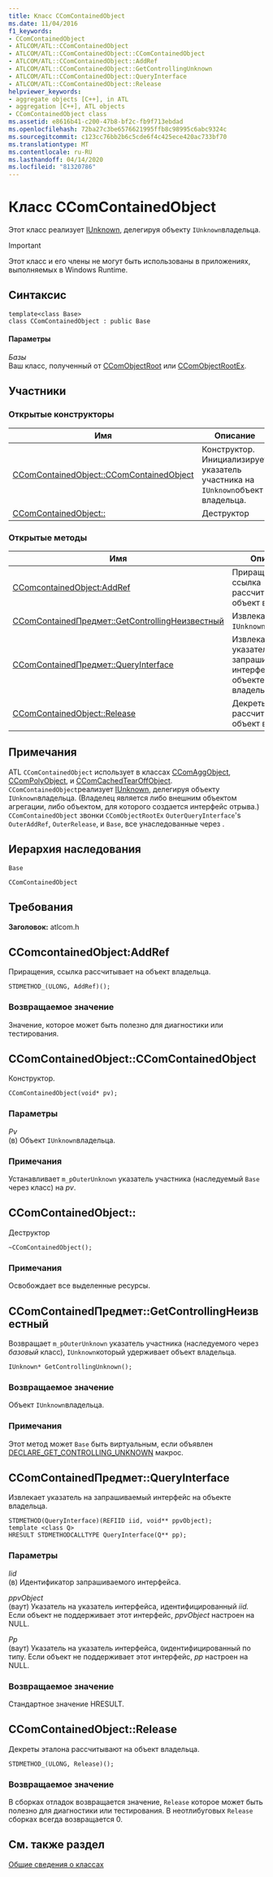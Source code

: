 ```yaml
---
title: Класс CComContainedObject
ms.date: 11/04/2016
f1_keywords:
- CComContainedObject
- ATLCOM/ATL::CComContainedObject
- ATLCOM/ATL::CComContainedObject::CComContainedObject
- ATLCOM/ATL::CComContainedObject::AddRef
- ATLCOM/ATL::CComContainedObject::GetControllingUnknown
- ATLCOM/ATL::CComContainedObject::QueryInterface
- ATLCOM/ATL::CComContainedObject::Release
helpviewer_keywords:
- aggregate objects [C++], in ATL
- aggregation [C++], ATL objects
- CComContainedObject class
ms.assetid: e8616b41-c200-47b8-bf2c-fb9f713ebdad
ms.openlocfilehash: 72ba27c3be6576621995ffb8c98995c6abc9324c
ms.sourcegitcommit: c123cc76bb2b6c5cde6f4c425ece420ac733bf70
ms.translationtype: MT
ms.contentlocale: ru-RU
ms.lasthandoff: 04/14/2020
ms.locfileid: "81320786"
---
```

# <a name="ccomcontainedobject-class"></a>Класс CComContainedObject

Этот класс реализует [IUnknown,](/windows/win32/api/unknwn/nn-unknwn-iunknown) делегируя объекту `IUnknown`владельца.

> [!IMPORTANT]
> Этот класс и его члены не могут быть использованы в приложениях, выполняемых в Windows Runtime.

## <a name="syntax"></a>Синтаксис

```
template<class Base>
class CComContainedObject : public Base
```

#### <a name="parameters"></a>Параметры

*Базы*<br/>
Ваш класс, полученный от [CComObjectRoot](../../atl/reference/ccomobjectroot-class.md) или [CComObjectRootEx](../../atl/reference/ccomobjectrootex-class.md).

## <a name="members"></a>Участники

### <a name="public-constructors"></a>Открытые конструкторы

|Имя|Описание|
|----------|-----------------|
|[CComContainedObject::CComContainedObject](#ccomcontainedobject)|Конструктор. Инициализирует указатель участника на `IUnknown`объект владельца.|
|[CComContainedObject::](#dtor)|Деструктор|

### <a name="public-methods"></a>Открытые методы

|Имя|Описание|
|----------|-----------------|
|[CComcontainedObject:AddRef](#addref)|Приращения, ссылка рассчитывает на объект владельца.|
|[CComContainedПредмет::GetControllingНеизвестный](#getcontrollingunknown)|Извлекает объект `IUnknown`владельца.|
|[CComContainedПредмет::QueryInterface](#queryinterface)|Извлекает указатель на запрашиваемый интерфейс на объекте владельца.|
|[CComContainedObject::Release](#release)|Декреты эталона рассчитывают на объект владельца.|

## <a name="remarks"></a>Примечания

ATL `CComContainedObject` использует в классах [CComAggObject](../../atl/reference/ccomaggobject-class.md), [CComPolyObject](../../atl/reference/ccompolyobject-class.md), и [CComCachedTearOffObject](../../atl/reference/ccomcachedtearoffobject-class.md). `CComContainedObject`реализует [IUnknown,](/windows/win32/api/unknwn/nn-unknwn-iunknown) делегируя объекту `IUnknown`владельца. (Владелец является либо внешним объектом агрегации, либо объектом, для которого создается интерфейс отрыва.) `CComContainedObject` звонки `CComObjectRootEx` `OuterQueryInterface`'s `OuterAddRef`, `OuterRelease`, и `Base`, все унаследованные через .

## <a name="inheritance-hierarchy"></a>Иерархия наследования

`Base`

`CComContainedObject`

## <a name="requirements"></a>Требования

**Заголовок:** atlcom.h

## <a name="ccomcontainedobjectaddref"></a><a name="addref"></a>CComcontainedObject:AddRef

Приращения, ссылка рассчитывает на объект владельца.

```
STDMETHOD_(ULONG, AddRef)();
```

### <a name="return-value"></a>Возвращаемое значение

Значение, которое может быть полезно для диагностики или тестирования.

## <a name="ccomcontainedobjectccomcontainedobject"></a><a name="ccomcontainedobject"></a>CComContainedObject::CComContainedObject

Конструктор.

```
CComContainedObject(void* pv);
```

### <a name="parameters"></a>Параметры

*Pv*<br/>
(в) Объект `IUnknown`владельца.

### <a name="remarks"></a>Примечания

Устанавливает `m_pOuterUnknown` указатель участника (наследуемый `Base` через класс) на *pv*.

## <a name="ccomcontainedobjectccomcontainedobject"></a><a name="dtor"></a>CComContainedObject::

Деструктор

```
~CComContainedObject();
```

### <a name="remarks"></a>Примечания

Освобождает все выделенные ресурсы.

## <a name="ccomcontainedobjectgetcontrollingunknown"></a><a name="getcontrollingunknown"></a>CComContainedПредмет::GetControllingНеизвестный

Возвращает `m_pOuterUnknown` указатель участника (наследуемого через *базовый* класс), `IUnknown`который удерживает объект владельца.

```
IUnknown* GetControllingUnknown();
```

### <a name="return-value"></a>Возвращаемое значение

Объект `IUnknown`владельца.

### <a name="remarks"></a>Примечания

Этот метод может `Base` быть виртуальным, если объявлен [DECLARE_GET_CONTROLLING_UNKNOWN](aggregation-and-class-factory-macros.md#declare_get_controlling_unknown) макрос.

## <a name="ccomcontainedobjectqueryinterface"></a><a name="queryinterface"></a>CComContainedПредмет::QueryInterface

Извлекает указатель на запрашиваемый интерфейс на объекте владельца.

```
STDMETHOD(QueryInterface)(REFIID iid, void** ppvObject);
template <class Q>
HRESULT STDMETHODCALLTYPE QueryInterface(Q** pp);
```

### <a name="parameters"></a>Параметры

*Iid*<br/>
(в) Идентификатор запрашиваемого интерфейса.

*ppvObject*<br/>
(ваут) Указатель на указатель интерфейса, идентифицированный *iid.* Если объект не поддерживает этот интерфейс, *ppvObject* настроен на NULL.

*Pp*<br/>
(ваут) Указатель на указатель интерфейса, `Q`идентифицированный по типу. Если объект не поддерживает этот интерфейс, *pp* настроен на NULL.

### <a name="return-value"></a>Возвращаемое значение

Стандартное значение HRESULT.

## <a name="ccomcontainedobjectrelease"></a><a name="release"></a>CComContainedObject::Release

Декреты эталона рассчитывают на объект владельца.

```
STDMETHOD_(ULONG, Release)();
```

### <a name="return-value"></a>Возвращаемое значение

В сборках отладок возвращается значение, `Release` которое может быть полезно для диагностики или тестирования. В неотлибуговых `Release` сборках всегда возвращается 0.

## <a name="see-also"></a>См. также раздел

[Общие сведения о классах](../../atl/atl-class-overview.md)
